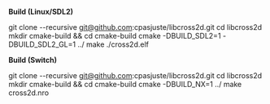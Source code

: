 **Build (Linux/SDL2)**

git clone --recursive git@github.com:cpasjuste/libcross2d.git
cd libcross2d
mkdir cmake-build && cd cmake-build
cmake -DBUILD_SDL2=1 -DBUILD_SDL2_GL=1 ../
make
./cross2d.elf


**Build (Switch)**

git clone --recursive git@github.com:cpasjuste/libcross2d.git
cd libcross2d
mkdir cmake-build && cd cmake-build
cmake -DBUILD_NX=1 ../
make cross2d.nro
